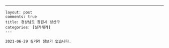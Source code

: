 ---
    layout: post
    comments: true
    title: 경상남도 창원시 성산구
    categories: [실거래가]
    ---

    2021-06-29 실거래 정보가 없습니다.

    